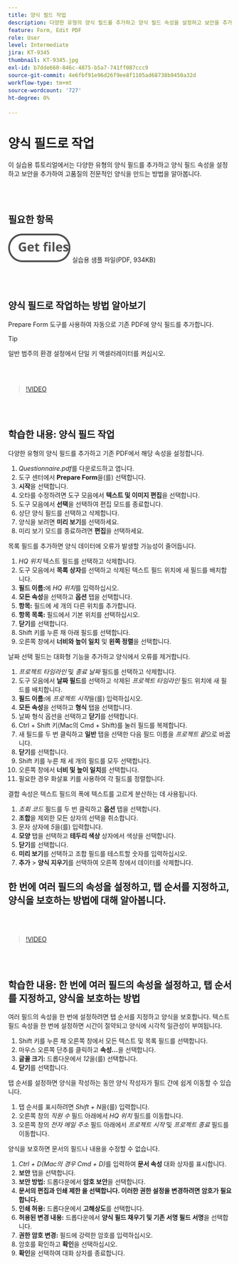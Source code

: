 ```yaml
---
title: 양식 필드 작업
description: 다양한 유형의 양식 필드를 추가하고 양식 필드 속성을 설정하고 보안을 추가하여 고품질의 전문적인 양식을 만드는 방법을 알아봅니다.
feature: Form, Edit PDF
role: User
level: Intermediate
jira: KT-9345
thumbnail: KT-9345.jpg
exl-id: b7dde660-846c-4875-b5a7-741ff087ccc9
source-git-commit: 4e6fbf91e96d26f9ee8f1105ad68738b9450a32d
workflow-type: tm+mt
source-wordcount: '727'
ht-degree: 0%

---
```


# 양식 필드로 작업

이 실습용 튜토리얼에서는 다양한 유형의 양식 필드를 추가하고 양식 필드 속성을 설정하고 보안을 추가하여 고품질의 전문적인 양식을 만드는 방법을 알아봅니다.

<br> 

## 필요한 항목

[![파일 가져오기](../assets/Getfiles.svg)](../assets/Questionnaire.pdf)
실습용 샘플 파일(PDF, 934KB)

<br> 

## 양식 필드로 작업하는 방법 알아보기

Prepare Form 도구를 사용하여 자동으로 기존 PDF에 양식 필드를 추가합니다.

>[!TIP]
>
>일반 범주의 환경 설정에서 단일 키 액셀러레이터를 켜십시오.

<br> 

>[!VIDEO](https://video.tv.adobe.com/v/3448518?quality=12&learn=on&hidetitle=true&captions=kor)

<br> 

## 학습한 내용: 양식 필드 작업

다양한 유형의 양식 필드를 추가하고 기존 PDF에서 해당 속성을 설정합니다.

1. *Questionnaire.pdf*&#x200B;를 다운로드하고 엽니다.
1. 도구 센터에서 **Prepare Form**&#x200B;을(를) 선택합니다.
1. **시작**&#x200B;을 선택합니다.
1. 오타를 수정하려면 도구 모음에서 **텍스트 및 이미지 편집**&#x200B;을 선택합니다.
1. 도구 모음에서 **선택**&#x200B;을 선택하여 편집 모드를 종료합니다.
1. 상단 양식 필드를 선택하고 삭제합니다.
1. 양식을 보려면 **미리 보기**&#x200B;를 선택하세요.
1. 미리 보기 모드를 종료하려면 **편집**&#x200B;을 선택하세요.

목록 필드를 추가하면 양식 데이터에 오류가 발생할 가능성이 줄어듭니다.

1. *HQ 위치* 텍스트 필드를 선택하고 삭제합니다.
1. 도구 모음에서 **목록 상자**&#x200B;를 선택하고 삭제된 텍스트 필드 위치에 새 필드를 배치합니다.
1. **필드 이름:**&#x200B;에 *HQ 위치*&#x200B;를 입력하십시오.
1. **모든 속성**&#x200B;을 선택하고 **옵션** 탭을 선택합니다.
1. **항목:** 필드에 세 개의 다른 위치를 추가합니다.
1. **항목 목록:** 필드에서 기본 위치를 선택하십시오.
1. **닫기**&#x200B;를 선택합니다.
1. Shift 키를 누른 채 아래 필드를 선택합니다.
1. 오른쪽 창에서 **너비와 높이 일치** 및 **왼쪽 정렬**&#x200B;을 선택합니다.

날짜 선택 필드는 대화형 기능을 추가하고 양식에서 오류를 제거합니다.

1. *프로젝트 타임라인* 및 *종료 날짜* 필드를 선택하고 삭제합니다.
1. 도구 모음에서 **날짜 필드**&#x200B;를 선택하고 삭제된 *프로젝트 타임라인* 필드 위치에 새 필드를 배치합니다.
1. **필드 이름:**&#x200B;에 *프로젝트 시작*&#x200B;을(를) 입력하십시오.
1. **모든 속성**&#x200B;을 선택하고 **형식** 탭을 선택합니다.
1. 날짜 형식 옵션을 선택하고 **닫기**&#x200B;를 선택합니다.
1. Ctrl + Shift 키(Mac의 Cmd + Shift)를 눌러 필드를 복제합니다.
1. 새 필드를 두 번 클릭하고 **일반** 탭을 선택한 다음 필드 이름을 *프로젝트 끝*&#x200B;으로 바꿉니다.
1. **닫기**&#x200B;를 선택합니다.
1. Shift 키를 누른 채 세 개의 필드를 모두 선택합니다.
1. 오른쪽 창에서 **너비 및 높이 일치**&#x200B;를 선택합니다.
1. 필요한 경우 화살표 키를 사용하여 각 필드를 정렬합니다.

결합 속성은 텍스트 필드의 폭에 텍스트를 고르게 분산하는 데 사용됩니다.

1. *조회 코드* 필드를 두 번 클릭하고 **옵션** 탭을 선택합니다.
1. **조합**&#x200B;을 제외한 모든 상자의 선택을 취소합니다.
1. 문자 상자에 *5*&#x200B;을(를) 입력합니다.
1. **모양** 탭을 선택하고 **테두리 색상** 상자에서 색상을 선택합니다.
1. **닫기**&#x200B;를 선택합니다.
1. **미리 보기**&#x200B;를 선택하고 조합 필드를 테스트할 숫자를 입력하십시오.
1. **추가** > **양식 지우기**&#x200B;를 선택하여 오른쪽 창에서 데이터를 삭제합니다.

## 한 번에 여러 필드의 속성을 설정하고, 탭 순서를 지정하고, 양식을 보호하는 방법에 대해 알아봅니다.

<br> 

>[!VIDEO](https://video.tv.adobe.com/v/3439899?hidetitle=true&captions=kor)

<br> 

## 학습한 내용: 한 번에 여러 필드의 속성을 설정하고, 탭 순서를 지정하고, 양식을 보호하는 방법

여러 필드의 속성을 한 번에 설정하려면 탭 순서를 지정하고 양식을 보호합니다. 텍스트 필드 속성을 한 번에 설정하면 시간이 절약되고 양식에 시각적 일관성이 부여됩니다.

1. Shift 키를 누른 채 오른쪽 창에서 모든 텍스트 및 목록 필드를 선택합니다.
1. 마우스 오른쪽 단추를 클릭하고 **속성...**&#x200B;을 선택합니다.
1. **글꼴 크기:** 드롭다운에서 *12*&#x200B;을(를) 선택합니다.
1. **닫기**&#x200B;를 선택합니다.

탭 순서를 설정하면 양식을 작성하는 동안 양식 작성자가 필드 간에 쉽게 이동할 수 있습니다.

1. 탭 순서를 표시하려면 *Shift + N*&#x200B;을(를) 입력합니다.
1. 오른쪽 창의 *직원 수* 필드 아래에서 *HQ 위치* 필드를 이동합니다.
1. 오른쪽 창의 *전자 메일 주소* 필드 아래에서 *프로젝트 시작* 및 *프로젝트 종료* 필드를 이동합니다.

양식을 보호하면 문서의 필드나 내용을 수정할 수 없습니다.

1. *Ctrl + D(Mac의 경우 Cmd + D)*&#x200B;를 입력하여 **문서 속성** 대화 상자를 표시합니다.
1. **보안** 탭을 선택합니다.
1. **보안 방법:** 드롭다운에서 **암호 보안**&#x200B;을 선택합니다.
1. **문서의 편집과 인쇄 제한 을 선택합니다. 이러한 권한 설정을 변경하려면 암호가 필요합니다.**
1. **인쇄 허용:** 드롭다운에서 **고해상도**&#x200B;를 선택합니다.
1. **허용된 변경 내용:** 드롭다운에서 **양식 필드 채우기 및 기존 서명 필드 서명**&#x200B;을 선택합니다.
1. **권한 암호 변경:** 필드에 강력한 암호를 입력하십시오.
1. 암호를 확인하고 **확인**&#x200B;을 선택하십시오.
1. **확인**&#x200B;을 선택하여 대화 상자를 종료합니다.
